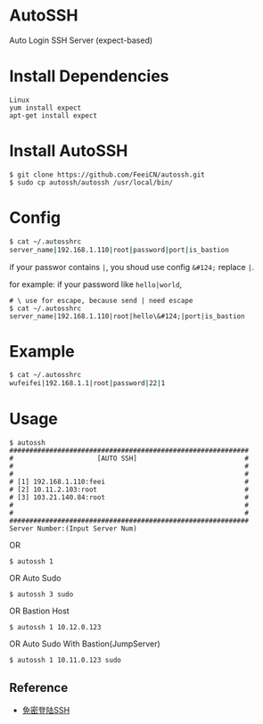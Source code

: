 # AutoSSH
Auto Login SSH Server (expect-based)

# Install Dependencies
```
Linux
yum install expect
apt-get install expect
```

# Install AutoSSH

```
$ git clone https://github.com/FeeiCN/autossh.git
$ sudo cp autossh/autossh /usr/local/bin/
```

# Config

```bash
$ cat ~/.autosshrc
server_name|192.168.1.110|root|password|port|is_bastion

```

if your passwor contains `|`, you shoud use config `&#124;` replace `|`.

for example: if your password like `hello|world`,
```
# \ use for escape, because send | need escape
$ cat ~/.autosshrc
server_name|192.168.1.110|root|hello\&#124;|port|is_bastion
```

# Example
```bash
$ cat ~/.autosshrc
wufeifei|192.168.1.1|root|password|22|1
```


# Usage

```
$ autossh
############################################################
#                     [AUTO SSH]                           #
#                                                          #
#                                                          #
# [1] 192.168.1.110:feei                                   #
# [2] 10.11.2.103:root                                     #
# [3] 103.21.140.84:root                                   #
#                                                          #
#                                                          #
############################################################
Server Number:(Input Server Num)
```

OR

```
$ autossh 1
```

OR Auto Sudo

```
$ autossh 3 sudo
```

OR Bastion Host

```
$ autossh 1 10.12.0.123
```

OR Auto Sudo With Bastion(JumpServer)

```
$ autossh 1 10.11.0.123 sudo
```

## Reference

- [免密登陆SSH](http://feei.cn/免密登陆SSH)
